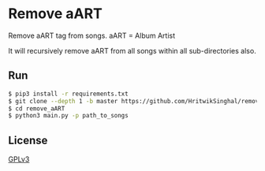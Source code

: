 # Remove aART

Remove aART tag from songs. aART = Album Artist

It will recursively remove aART from all songs within all sub-directories also.

## Run

```sh
$ pip3 install -r requirements.txt
$ git clone --depth 1 -b master https://github.com/HritwikSinghal/remove_aART.git
$ cd remove_aART
$ python3 main.py -p path_to_songs
```

## License

[GPLv3](/LICENSE)